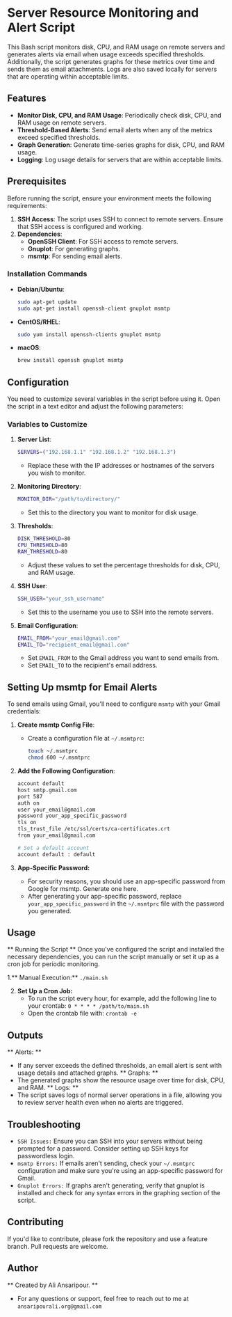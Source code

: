# Server Resource Monitoring and Alert Script

This Bash script monitors disk, CPU, and RAM usage on remote servers and generates alerts via email when usage exceeds specified thresholds. Additionally, the script generates graphs for these metrics over time and sends them as email attachments. Logs are also saved locally for servers that are operating within acceptable limits.

## Features

- **Monitor Disk, CPU, and RAM Usage**: Periodically check disk, CPU, and RAM usage on remote servers.
- **Threshold-Based Alerts**: Send email alerts when any of the metrics exceed specified thresholds.
- **Graph Generation**: Generate time-series graphs for disk, CPU, and RAM usage.
- **Logging**: Log usage details for servers that are within acceptable limits.

## Prerequisites

Before running the script, ensure your environment meets the following requirements:

1. **SSH Access**: The script uses SSH to connect to remote servers. Ensure that SSH access is configured and working.
2. **Dependencies**:
   - **OpenSSH Client**: For SSH access to remote servers.
   - **Gnuplot**: For generating graphs.
   - **msmtp**: For sending email alerts.

### Installation Commands

- **Debian/Ubuntu**:
    ```bash
    sudo apt-get update
    sudo apt-get install openssh-client gnuplot msmtp
    ```

- **CentOS/RHEL**:
    ```bash
    sudo yum install openssh-clients gnuplot msmtp
    ```

- **macOS**:
    ```bash
    brew install openssh gnuplot msmtp
    ```

## Configuration

You need to customize several variables in the script before using it. Open the script in a text editor and adjust the following parameters:

### Variables to Customize

1. **Server List**:
    ```bash
    SERVERS=("192.168.1.1" "192.168.1.2" "192.168.1.3")
    ```
    - Replace these with the IP addresses or hostnames of the servers you wish to monitor.

2. **Monitoring Directory**:
    ```bash
    MONITOR_DIR="/path/to/directory/"
    ```
    - Set this to the directory you want to monitor for disk usage.

3. **Thresholds**:
    ```bash
    DISK_THRESHOLD=80
    CPU_THRESHOLD=80
    RAM_THRESHOLD=80
    ```
    - Adjust these values to set the percentage thresholds for disk, CPU, and RAM usage.

4. **SSH User**:
    ```bash
    SSH_USER="your_ssh_username"
    ```
    - Set this to the username you use to SSH into the remote servers.

5. **Email Configuration**:
    ```bash
    EMAIL_FROM="your_email@gmail.com"
    EMAIL_TO="recipient_email@gmail.com"
    ```
    - Set `EMAIL_FROM` to the Gmail address you want to send emails from.
    - Set `EMAIL_TO` to the recipient's email address.

## Setting Up msmtp for Email Alerts

To send emails using Gmail, you'll need to configure `msmtp` with your Gmail credentials:

1. **Create msmtp Config File**:
   - Create a configuration file at `~/.msmtprc`:
     ```bash
     touch ~/.msmtprc
     chmod 600 ~/.msmtprc
     ```

2. **Add the Following Configuration**:
   ```bash
   account default
   host smtp.gmail.com
   port 587
   auth on
   user your_email@gmail.com
   password your_app_specific_password
   tls on
   tls_trust_file /etc/ssl/certs/ca-certificates.crt
   from your_email@gmail.com

   # Set a default account
   account default : default

3. **App-Specific Password:**
   - For security reasons, you should use an app-specific password from Google for msmtp. Generate one here.
   - After generating your app-specific password, replace `your_app_specific_password` in the `~/.msmtprc` file with the password you generated.

## Usage
** Running the Script **
Once you've configured the script and installed the necessary dependencies, you can run the script manually or set it up as a cron job for periodic monitoring.

1.** Manual Execution:**
  ```./main.sh```

2. **Set Up a Cron Job:**
   - To run the script every hour, for example, add the following line to your crontab:
   ``` 0 * * * * /path/to/main.sh ```
   - Open the crontab file with:
   ```crontab -e ```
## Outputs
** Alerts: **
   - If any server exceeds the defined thresholds, an email alert is sent with usage details and attached graphs.
** Graphs: **
   - The generated graphs show the resource usage over time for disk, CPU, and RAM.
** Logs: **
   - The script saves logs of normal server operations in a file, allowing you to review server health even when no alerts are triggered.


## Troubleshooting 
   - `SSH Issues:` Ensure you can SSH into your servers without being prompted for a password. Consider setting up SSH keys for passwordless login.
   - `msmtp Errors:` If emails aren't sending, check your `~/.msmtprc` configuration and make sure you're using an app-specific password for Gmail.
   - `Gnuplot Errors:` If graphs aren't generating, verify that gnuplot is installed and check for any syntax errors in the graphing section of the script.

## Contributing
If you'd like to contribute, please fork the repository and use a feature branch. Pull requests are welcome.


## Author

** Created by Ali Ansaripour. ** 
- For any questions or support, feel free to reach out to me at `ansaripourali.org@gmail.com`












